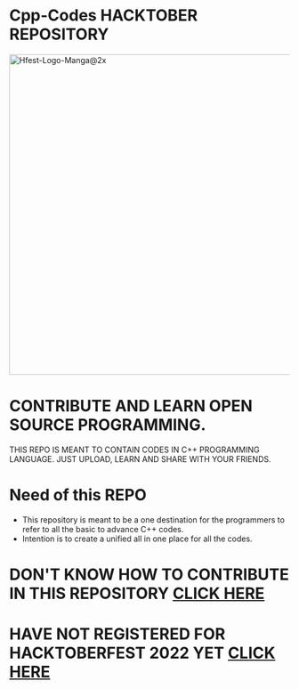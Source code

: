 # Cpp-Codes HACKTOBER REPOSITORY


<img width="576" alt="Hfest-Logo-Manga@2x" src="https://user-images.githubusercontent.com/106006803/195613018-a1edbca1-5d0b-4fc9-9460-b0f774a89fb9.png">


# CONTRIBUTE AND LEARN OPEN SOURCE PROGRAMMING.

THIS REPO IS MEANT TO CONTAIN CODES IN C++ PROGRAMMING LANGUAGE. JUST UPLOAD, LEARN AND SHARE WITH YOUR FRIENDS.
# Need of this REPO
- This repository is meant to be a one destination for the programmers to refer to all the basic to advance C++ codes. 
- Intention is to create a unified all in one place for all the codes.


# DON'T KNOW HOW TO CONTRIBUTE IN THIS REPOSITORY [CLICK HERE](https://github.com/atharva-narkhede/Cpp-Codes/blob/main/CONTRIBUTING.md)

# HAVE NOT REGISTERED FOR HACKTOBERFEST 2022 YET [CLICK HERE](https://hacktoberfest.com/)


